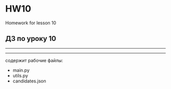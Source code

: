 # HW10
Homework for lesson 10

## ДЗ по уроку 10 
***
***
содержит рабочие файлы:
* main.py
* utils.py
* candidates.json
